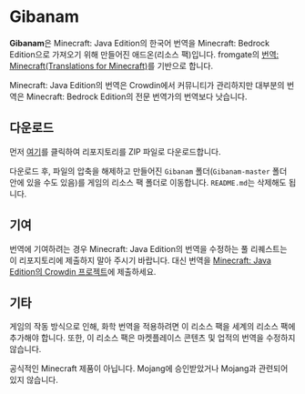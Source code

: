 # Gibanam


**Gibanam**은 Minecraft: Java Edition의 한국어 번역을 Minecraft: Bedrock Edition으로 가져오기 위해 만들어진 애드온(리소스 팩)입니다. fromgate의 [번역: Minecraft(Translations for Minecraft)](https://github.com/fromgate/TranslationsForMinecraft)를 기반으로 합니다.

Minecraft: Java Edition의 번역은 Crowdin에서 커뮤니티가 관리하지만 대부분의 번역은 Minecraft: Bedrock Edition의 전문 번역가의 번역보다 낫습니다.


## 다운로드
먼저 [여기](https://github.com/Johnmacrocraft/Gibanam/archive/refs/heads/master.zip)를 클릭하여 리포지토리를 ZIP 파일로 다운로드합니다.

다운로드 후, 파일의 압축을 해제하고 만들어진 `Gibanam` 폴더(`Gibanam-master` 폴더 안에 있을 수도 있음)를 게임의 리소스 팩 폴더로 이동합니다. `README.md`는 삭제해도 됩니다.


## 기여
번역에 기여하려는 경우 Minecraft: Java Edition의 번역을 수정하는 풀 리퀘스트는 이 리포지토리에 제출하지 말아 주시기 바랍니다. 대신 번역을 [Minecraft: Java Edition의 Crowdin 프로젝트](https://crowdin.com/project/minecraft)에 제출하세요.


## 기타
게임의 작동 방식으로 인해, 화학 번역을 적용하려면 이 리소스 팩을 세계의 리소스 팩에 추가해야 합니다. 또한, 이 리소스 팩은 마켓플레이스 콘텐츠 및 업적의 번역을 수정하지 않습니다.

공식적인 Minecraft 제품이 아닙니다. Mojang에 승인받았거나 Mojang과 관련되어 있지 않습니다.
